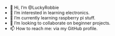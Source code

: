 - 👋 Hi, I’m @LuckyRobbie
- 👀 I’m interested in learning electronics. 
- 🌱 I’m currently learning raspberry pi stuff. 
- 💞️ I’m looking to collaborate on beginner projects. 
- 📫 How to reach me: via my GitHub profile. 

<!---
LuckyRobbie/LuckyRobbie is a ✨ special ✨ repository because its `README.md` (this file) appears on your GitHub profile.
You can click the Preview link to take a look at your changes.
--->
